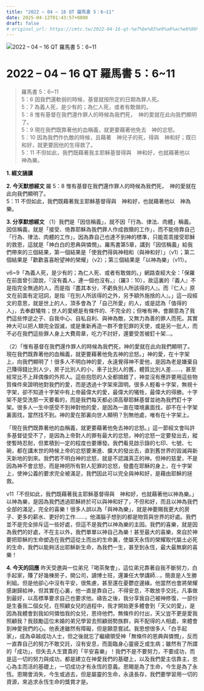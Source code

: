 ```yaml
---
title: "2022 – 04 – 16 QT 羅馬書 5：6~11"
date: 2025-04-12T01:43:57+0800
draft: false
# original_url: https://cmtc.tw/2022-04-16-qt-%e7%be%85%e9%a6%ac%e6%9b%b8-5%ef%bc%9a611
---
```


![2022 – 04 – 16 QT 羅馬書 5：6\~11](/images/qt.jpg   "2022 – 04 – 16 QT 羅馬書 5：6\~11")

# 2022 – 04 – 16 QT 羅馬書 5：6\~11

> 羅馬書 5：6\~11  
> 5：6 因我們還軟弱的時候，基督就按所定的日期為罪人死。  
> 5：7 為義人死，是少有的；為仁人死，或者有敢做的。  
> 5：8 惟有基督在我們還作罪人的時候為我們死，　神的愛就在此向我們顯明了。  
> 5：9 現在我們既靠著他的血稱義，就更要藉著他免去　神的忿怒。  
> 5：10 因為我們作仇敵的時候，且藉著　神兒子的死，得與　神和好；既已和好，就更要因他的生得救了。  
> 5：11 不但如此，我們既藉著我主耶穌基督得與　神和好，也就藉著他以　神為樂。

**1. 經文誦讀**

**2.  今天默想經文**
羅 5：8 惟有基督在我們還作罪人的時候為我們死，　神的愛就在此向我們顯明了。  
5：11 不但如此，我們既藉著我主耶穌基督得與　神和好，也就藉著他以　神為樂。

**3. 分享默想經文**
（1）我們是「因信稱義」，就不因「行為、律法、肉體」稱義。因信稱義，就是「接受、倚靠耶穌為我們罪人作成救贖的工作」，而不能倚靠自己「行為、律法、肉體的工作」，因為靠自己也達不到神的標準，只能乖乖接受耶穌的救恩，這就是「神白白的恩典與憐憫」。羅馬書第5章，講到「因信稱義」給我們帶來的三個結果，第一個結果是「使我們得與神相和（與神和好）」（v1）；第二個結果是「歡歡喜喜盼望神的榮耀」（v2）；第三個結果是「以神為樂」（v11）。

v6\~9「為義人死，是少有的；為仁人死、或者有敢做的。」網路查經大全：「保羅在前面曾引證說，『沒有義人，連一個也沒有。』（羅3：10），故這裏的『義人』不是指完全無過的人，而是指『盡其本分，不虧負別人所該得的人』。而『仁人』原文在前面有定冠詞，是指『在別人所該得的之外，另予額外施捨的人』。」這一段經文的意思，就是世上的人，頂多會為了「自己所愛」的人，或是認為「值得的人」，去奉獻犧牲；世人的愛總是有條件的、不完全的；但唯有神，會願意為了我們這些悖逆之子、自我中心、自私自利、與神為敵，又無力為善的罪人而死。其實神大可以把人類完全毀滅，或是重新再造一群不會犯罪的天使，或是另一批人，而不必在我們這些罪人身上大費周章，吃力不討好，還要受苦被釘十架…。

（2）「惟有基督在我們還作罪人的時候為我們死，神的愛就在此向我們顯明了。現在我們既靠著他的血稱義，就更要藉著他免去神的忿怒。」神的愛，在十字架上，向我們顯明了！很多人不明白神的愛，永遠覺得神不愛他，是因為老是嫌棄自己賺得錢比別人少，房子比別人的小，車子比別人的舊，體質比別人差……，甚至經常比不上拜偶像的外邦人。這些抱怨的人全都搞錯了，神並沒有應許要用這些物質條件來證明他對我們的愛，而是透過十字架來證明。很多人輕看十字架，無視十字架，卻不知道十字架中有上帝最偉大的愛，最偉大的犧牲，最偉大的得勝。十字架不是受洗那一天要看的，而是我們每天都必須高舉耶穌基督並祂為我們釘十字架。很多人一生中感受不到神對他的愛，是因為一直在環境裏面找，卻不在十字架裏面找，當然找不到。神的愛在那裏向世人顯明？別無他處，唯有在十字架上。

「現在我們既靠著他的血稱義，就更要藉著他免去神的忿怒。」這一節經文會叫許多基督徒受不了，是因為上帝對人的罪有最大的忿怒，神的忿怒一定要發出去，縱使暫時忍耐，但累積到一定的程度也要爆發。我們看見啟示錄的七印、七號、七碗，都在講末世的時候上帝的忿怒要漸進、擴大的發出去，直到舊世界的毀滅與新天新地的到來。我們若不明白神的忿怒，就是不認識真正的神。但神的慈愛，不是因為神不會忿怒，而是神把所有對人犯罪的忿怒，發盡在耶穌的身上，在十字架上，使神公義的要求完全被滿足，我們因此可以完全與神和好，是藉由耶穌的拯救。

v11「不但如此，我們既藉著我主耶穌基督得與　神和好，也就藉著他以神為樂。」以神為樂，是因為我們透過耶穌終於可以與神和好了，不但和好，而且以神為我們全部的滿足，完全的喜樂！很多人誤以為「與神為樂」，就是神要賜我更大的房子、更多的薪水、更好的工作……，他滿腦子想到的都是物質與世界的好處。我們並不是完全排斥這一些好處，但這不是我們以神為樂的主因。我們的喜樂，就是因為我們的好處，不在主以外，我們單單以神自己為樂！甚至最大的喜樂，來自於神要把耶穌的生命塑造在我們這從土而出的生命裏，使屬天永恆的榮耀取代屬土必死的生命，我們以能夠活出耶穌新生命，為我們一生，甚至到永恆，最大最無窮的喜樂！

**4. 今天的回應**
昨天受邀與一位弟兄「喝茶聚會」，這位弟兄靠著自我不斷努力，白手起家，賺了好幾棟房子，開公司，讀博士班，還兼任大學講師…，簡直是人生勝利組。但是他卻心中沒有平安，很焦慮，甚至還在憂鬱症邊緣。他當然也會將榮耀感謝歸給神，但其實在心裏，他一直是靠自己，不得安息，不敢放手交託，凡事做到最好，以高標準要求自己也要求他。禱告之後，我分享我自己被神修復，一部份是生養我二個女兒，在照顧女兒的過程中，我才開始更多體會到「天父的愛」，是因為我體會到我如何憐恤我的女兒，恩待他們，無條件的付出，天父豈不更是愛我照顧我？我鼓勵這位未婚的弟兄學習去照顧弱勢族群，與不配得的人相處，來體會到神愛我們的心。他表達雖然有障礙，但是願意嘗試。我思想很多人「白手起家」，成為卓越成功人士，但之後就忘了繼續領受神「無條件的恩典與憐憫」，反而一直靠自己的努力不敢交託，沒有安息，而面臨身心靈疲乏或生病；雖然有了所謂的「成功」，但失去人生寶貴的「平安喜樂」！我們不是不要努力，不要成功，而是這一切的努力與成功，都是建立在神愛我們的基礎上，以及我們愛主信靠主，忠心為主而活的基礎上，一切成功才有永恆的意義。恩賜是為了生命，今生是為了永恆。恩賜會消失，今生或過去，但是屬靈的生命，永遠長存，我們要學習用一切的資源，來追求永恆生命的獎賞才是。
